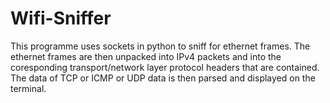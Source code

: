 # Wifi-Sniffer
This programme uses sockets in python to sniff for ethernet frames. The ethernet frames are then unpacked into IPv4 packets and into the coresponding transport/network layer protocol headers that are contained. The data of TCP or ICMP or UDP data is then parsed and displayed on the terminal.
